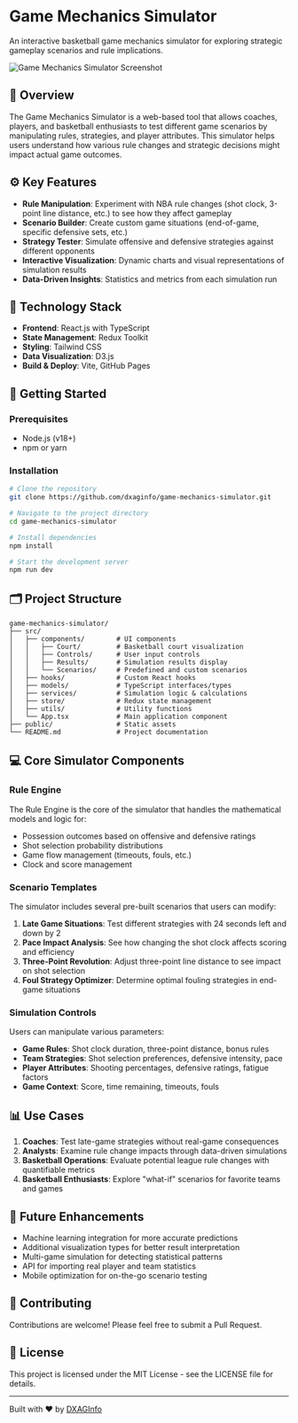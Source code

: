# Game Mechanics Simulator

An interactive basketball game mechanics simulator for exploring strategic gameplay scenarios and rule implications.

![Game Mechanics Simulator Screenshot](assets/simulator-preview.png)

## 🏀 Overview

The Game Mechanics Simulator is a web-based tool that allows coaches, players, and basketball enthusiasts to test different game scenarios by manipulating rules, strategies, and player attributes. This simulator helps users understand how various rule changes and strategic decisions might impact actual game outcomes.

## ⚙️ Key Features

- **Rule Manipulation**: Experiment with NBA rule changes (shot clock, 3-point line distance, etc.) to see how they affect gameplay
- **Scenario Builder**: Create custom game situations (end-of-game, specific defensive sets, etc.)
- **Strategy Tester**: Simulate offensive and defensive strategies against different opponents
- **Interactive Visualization**: Dynamic charts and visual representations of simulation results
- **Data-Driven Insights**: Statistics and metrics from each simulation run

## 🔧 Technology Stack

- **Frontend**: React.js with TypeScript
- **State Management**: Redux Toolkit
- **Styling**: Tailwind CSS
- **Data Visualization**: D3.js
- **Build & Deploy**: Vite, GitHub Pages

## 🚀 Getting Started

### Prerequisites

- Node.js (v18+)
- npm or yarn

### Installation

```bash
# Clone the repository
git clone https://github.com/dxaginfo/game-mechanics-simulator.git

# Navigate to the project directory
cd game-mechanics-simulator

# Install dependencies
npm install

# Start the development server
npm run dev
```

## 🗂️ Project Structure

```
game-mechanics-simulator/
├── src/
│   ├── components/        # UI components
│   │   ├── Court/         # Basketball court visualization
│   │   ├── Controls/      # User input controls
│   │   ├── Results/       # Simulation results display
│   │   └── Scenarios/     # Predefined and custom scenarios
│   ├── hooks/             # Custom React hooks
│   ├── models/            # TypeScript interfaces/types
│   ├── services/          # Simulation logic & calculations
│   ├── store/             # Redux state management
│   ├── utils/             # Utility functions
│   └── App.tsx            # Main application component
├── public/                # Static assets
└── README.md              # Project documentation
```

## 💻 Core Simulator Components

### Rule Engine

The Rule Engine is the core of the simulator that handles the mathematical models and logic for:

- Possession outcomes based on offensive and defensive ratings
- Shot selection probability distributions
- Game flow management (timeouts, fouls, etc.)
- Clock and score management

### Scenario Templates

The simulator includes several pre-built scenarios that users can modify:

1. **Late Game Situations**: Test different strategies with 24 seconds left and down by 2
2. **Pace Impact Analysis**: See how changing the shot clock affects scoring and efficiency
3. **Three-Point Revolution**: Adjust three-point line distance to see impact on shot selection
4. **Foul Strategy Optimizer**: Determine optimal fouling strategies in end-game situations

### Simulation Controls

Users can manipulate various parameters:

- **Game Rules**: Shot clock duration, three-point distance, bonus rules
- **Team Strategies**: Shot selection preferences, defensive intensity, pace
- **Player Attributes**: Shooting percentages, defensive ratings, fatigue factors
- **Game Context**: Score, time remaining, timeouts, fouls

## 📊 Use Cases

1. **Coaches**: Test late-game strategies without real-game consequences
2. **Analysts**: Examine rule change impacts through data-driven simulations
3. **Basketball Operations**: Evaluate potential league rule changes with quantifiable metrics
4. **Basketball Enthusiasts**: Explore "what-if" scenarios for favorite teams and games

## 🔮 Future Enhancements

- Machine learning integration for more accurate predictions
- Additional visualization types for better result interpretation
- Multi-game simulation for detecting statistical patterns
- API for importing real player and team statistics
- Mobile optimization for on-the-go scenario testing

## 🤝 Contributing

Contributions are welcome! Please feel free to submit a Pull Request.

## 📄 License

This project is licensed under the MIT License - see the LICENSE file for details.

---

Built with ❤️ by [DXAGInfo](https://github.com/dxaginfo)